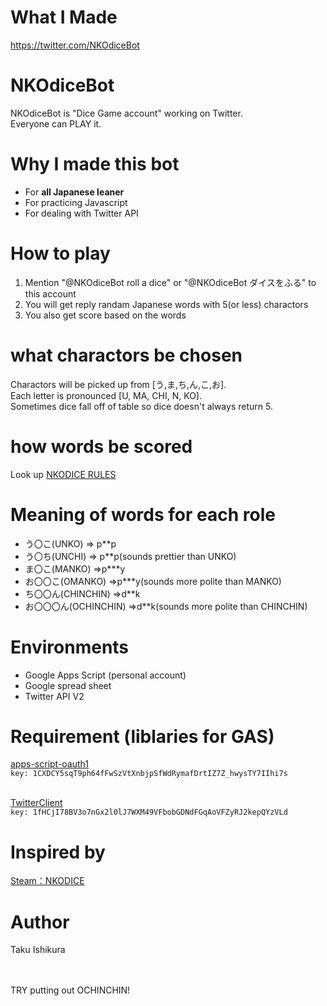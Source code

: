 # What I Made
https://twitter.com/NKOdiceBot

# NKOdiceBot
NKOdiceBot is "Dice Game account" working on Twitter.
<br>Everyone can PLAY it.

# Why I made this bot
* For **all Japanese leaner**
* For practicing Javascript
* For dealing with Twitter API

# How to play
1. Mention "@NKOdiceBot roll a dice" or "@NKOdiceBot ダイスをふる" to this account
2. You will get reply randam Japanese words with 5(or less) charactors 
3. You also get score based on the words

# what charactors be chosen
Charactors will be picked up from [う,ま,ち,ん,こ,お].
<br>Each letter is pronounced [U, MA, CHI, N, KO].
<br>Sometimes dice fall off of table so dice doesn't always return 5.


# how words be scored
Look up [NKODICE RULES](http://ksym.jp/nkodice/rules.html)

# Meaning of words for each role

* う〇こ(UNKO) => p**p
* う〇ち(UNCHI) => p**p(sounds prettier than UNKO)
* ま〇こ(MANKO) =>p***y
* お〇〇こ(OMANKO) =>p***y(sounds more polite than MANKO)
* ち〇〇ん(CHINCHIN) =>d**k
* お〇〇〇ん(OCHINCHIN) =>d**k(sounds more polite than CHINCHIN)


# Environments
* Google Apps Script (personal account)
* Google spread sheet
* Twitter API V2

# Requirement (liblaries for GAS)
[apps-script-oauth1](https://github.com/googleworkspace/apps-script-oauth1)
<br>```key: 1CXDCY5sqT9ph64fFwSzVtXnbjpSfWdRymafDrtIZ7Z_hwysTY7IIhi7s```

<br>[TwitterClient](https://github.com/belltreeSzk/TwitterClient/blob/master/TwitterClient.gs)
<br>```key: 1fHCjI78BV3o7nGx2l0lJ7WXM49VFbobGDNdFGqAoVFZyRJ2kepQYzVLd```


# Inspired by

[Steam：NKODICE](https://store.steampowered.com/app/1510950/NKODICE/?l=japanese)

# Author
Taku Ishikura



<br><br>TRY putting out OCHINCHIN!

